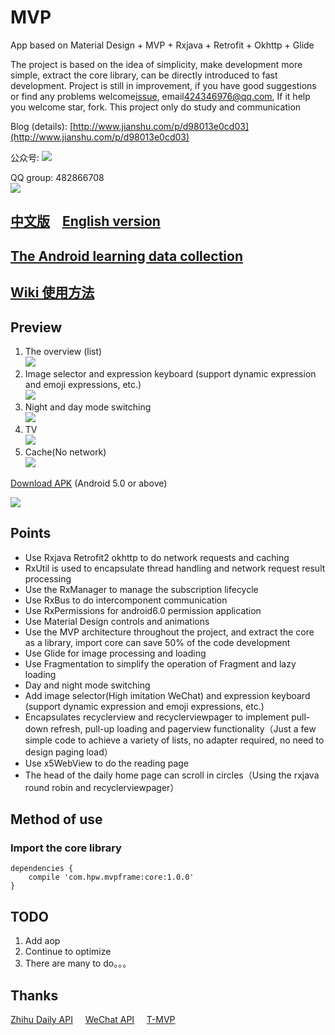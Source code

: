 # MVP

App based on Material Design + MVP + Rxjava + Retrofit + Okhttp + Glide

The project is based on the idea of simplicity, make development more simple, extract the core library, can be directly introduced to fast development. Project is still in improvement, if you have good suggestions or find any problems welcome[issue](https://github.com/SuperMan42/MVP/issues), email<424346976@qq.com>, If it help you welcome star, fork. This project only do study and communication

Blog (details): [http://www.jianshu.com/p/d98013e0cd03](http://www.jianshu.com/p/d98013e0cd03)

公众号:
![](https://github.com/SuperMan42/MVP/blob/master/art/wechat.png)  

QQ group: 482866708  
![](https://github.com/SuperMan42/MVP/blob/master/art/share.png)

## [中文版](MVP.md)    [English version](README.md)

## [The Android learning data collection](https://github.com/SuperMan42/MVP/wiki/Android%E5%AD%A6%E4%B9%A0%E8%B5%84%E6%96%99%E6%94%B6%E9%9B%86)

## [Wiki 使用方法](https://github.com/SuperMan42/MVP/wiki)

## Preview
1. The overview (list)  
![](https://github.com/SuperMan42/MVP/blob/master/art/1.gif)
2. Image selector and expression keyboard (support dynamic expression and emoji expressions, etc.)  
![](https://github.com/SuperMan42/MVP/blob/master/art/2.gif)
3. Night and day mode switching  
![](https://github.com/SuperMan42/MVP/blob/master/art/3.gif) 
4. TV  
![](https://github.com/SuperMan42/MVP/blob/master/art/4.gif)  
5. Cache(No network)  
![](https://github.com/SuperMan42/MVP/blob/master/art/5.gif)  

[Download APK](http://pro-app-mt.fir.im/85bcc48436a73ec65be41df573fd81ecbfc7f377.apk?AWSAccessKeyId=e0cada7f00f2465b929656d799937873&Expires=1479991896&Signature=RAHMsJ6bxPgxQxpDStKNj9rC3dE%3D&filename=app-release.apk_1.0.apk)
(Android 5.0 or above)  

![](https://github.com/SuperMan42/MVP/blob/master/art/download.png)

## Points
* Use Rxjava Retrofit2 okhttp to do network requests and caching
* RxUtil is used to encapsulate thread handling and network request result processing
* Use the RxManager to manage the subscription lifecycle
* Use RxBus to do intercomponent communication
* Use RxPermissions for android6.0 permission application
* Use Material Design controls and animations
* Use the MVP architecture throughout the project, and extract the core as a library, import core can save 50% of the code development
* Use Glide for image processing and loading
* Use Fragmentation to simplify the operation of Fragment and lazy loading
* Day and night mode switching
* Add image selector(High imitation WeChat) and expression keyboard (support dynamic expression and emoji expressions, etc.)
* Encapsulates recyclerview and recyclerviewpager to implement pull-down refresh, pull-up loading and pagerview functionality（Just a few simple code to achieve a variety of lists, no adapter required, no need to design paging load）
* Use x5WebView to do the reading page
* The head of the daily home page can scroll in circles（Using the rxjava round robin and recyclerviewpager）

## Method of use

### Import the core library
```
dependencies {
    compile 'com.hpw.mvpframe:core:1.0.0'
}
```  

## TODO
1. Add aop
2. Continue to optimize
3. There are many to do。。。

## Thanks
[Zhihu Daily API](https://github.com/izzyleung/ZhihuDailyPurify/wiki/%E7%9F%A5%E4%B9%8E%E6%97%A5%E6%8A%A5-API-%E5%88%86%E6%9E%90)&nbsp;&nbsp;&nbsp;&nbsp;&nbsp;[WeChat API](http://www.tianapi.com/#wxnew)&nbsp;&nbsp;&nbsp;&nbsp;&nbsp;[T-MVP](https://github.com/north2016/T-MVP)
